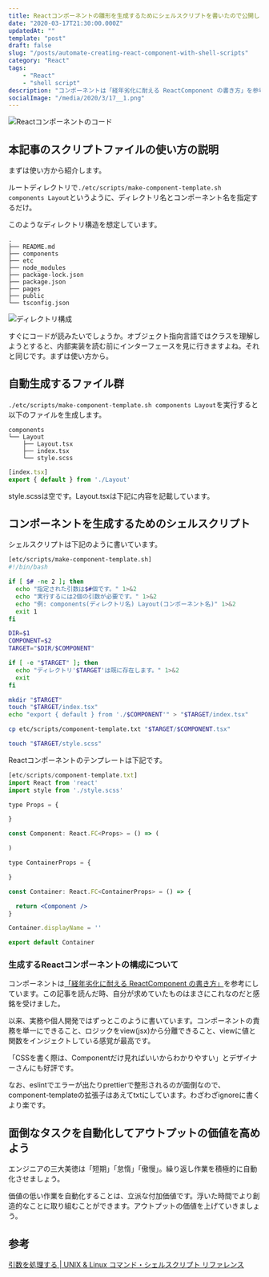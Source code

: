 ```yaml
---
title: Reactコンポーネントの雛形を生成するためにシェルスクリプトを書いたので公開します
date: "2020-03-17T21:30:00.000Z"
updatedAt: ""
template: "post"
draft: false
slug: "/posts/automate-creating-react-component-with-shell-scripts"
category: "React"
tags:
    - "React"
    - "shell script"
description: "コンポーネントは「経年劣化に耐える ReactComponent の書き方」を参考にしています。この記事を読んだ時、自分が求めていたものはまさにこれなのだと感銘を受けました。以来、実務や個人開発ではずっとこのように書いています。コンポーネントの責務を単一にできること、ロジックをview(jsx)から分離できること、viewに値と関数をインジェクトしている感覚が最高です。"
socialImage: "/media/2020/3/17__1.png"
---
```


![Reactコンポーネントのコード](/media/2020/3/17__1.png)

## 本記事のスクリプトファイルの使い方の説明
まずは使い方から紹介します。

ルートディレクトリで`./etc/scripts/make-component-template.sh components Layout`というように、ディレクトリ名とコンポーネント名を指定するだけ。

このようなディレクトリ構造を想定しています。

```
.
├── README.md
├── components
├── etc
├── node_modules
├── package-lock.json
├── package.json
├── pages
├── public
└── tsconfig.json
```

![ディレクトリ構成](/media/2020/3/17__2.png)

すぐにコードが読みたいでしょうか。オブジェクト指向言語ではクラスを理解しようとすると、内部実装を読む前にインターフェースを見に行きますよね。それと同じです。まずは使い方から。

## 自動生成するファイル群
`./etc/scripts/make-component-template.sh components Layout`を実行すると以下のファイルを生成します。

```
components
└── Layout
    ├── Layout.tsx
    ├── index.tsx
    └── style.scss
```

```jsx
[index.tsx]
export { default } from './Layout'
```

style.scssは空です。Layout.tsxは下記に内容を記載しています。

## コンポーネントを生成するためのシェルスクリプト
シェルスクリプトは下記のように書いています。

```bash
[etc/scripts/make-component-template.sh]
#!/bin/bash

if [ $# -ne 2 ]; then
  echo "指定された引数は$#個です。" 1>&2
  echo "実行するには2個の引数が必要です。" 1>&2
  echo "例: components(ディレクトリ名) Layout(コンポーネント名)" 1>&2
  exit 1
fi

DIR=$1
COMPONENT=$2
TARGET="$DIR/$COMPONENT"

if [ -e "$TARGET" ]; then
  echo "ディレクトリ'$TARGET'は既に存在します。" 1>&2
  exit
fi

mkdir "$TARGET"
touch "$TARGET/index.tsx"
echo "export { default } from './$COMPONENT'" > "$TARGET/index.tsx"

cp etc/scripts/component-template.txt "$TARGET/$COMPONENT.tsx"

touch "$TARGET/style.scss"
```

Reactコンポーネントのテンプレートは下記です。

```jsx
[etc/scripts/component-template.txt]
import React from 'react'
import style from './style.scss'

type Props = {

}

const Component: React.FC<Props> = () => (

)

type ContainerProps = {

}

const Container: React.FC<ContainerProps> = () => {

  return <Component />
}

Container.displayName = ''

export default Container
```

### 生成するReactコンポーネントの構成について

コンポーネントは[「経年劣化に耐える ReactComponent の書き方」](https://qiita.com/Takepepe/items/41e3e7a2f612d7eb094a)を参考にしています。この記事を読んだ時、自分が求めていたものはまさにこれなのだと感銘を受けました。

以来、実務や個人開発ではずっとこのように書いています。コンポーネントの責務を単一にできること、ロジックをview(jsx)から分離できること、viewに値と関数をインジェクトしている感覚が最高です。

「CSSを書く際は、Componentだけ見ればいいからわかりやすい」とデザイナーさんにも好評です。

なお、eslintでエラーが出たりprettierで整形されるのが面倒なので、component-templateの拡張子はあえてtxtにしています。わざわざignoreに書くより楽です。

## 面倒なタスクを自動化してアウトプットの価値を高めよう
エンジニアの三大美徳は「短期」「怠惰」「傲慢」。繰り返し作業を積極的に自動化させましょう。

価値の低い作業を自動化することは、立派な付加価値です。浮いた時間でより創造的なことに取り組むことができます。アウトプットの価値を上げていきましょう。

## 参考
[引数を処理する | UNIX & Linux コマンド・シェルスクリプト リファレンス](https://shellscript.sunone.me/parameter.html)
